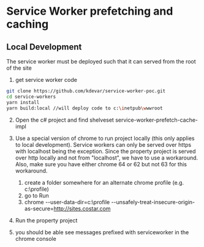 # Service Worker prefetching and caching

## Local Development

The service worker must be deployed such that it can served from the root of the site

1. get service worker code
```bash
git clone https://github.com/kdevar/service-worker-poc.git
cd service-workers
yarn install
yarn build:local //will deploy code to c:\inetpub\wwwroot
```
2. Open the c# project and find shelveset service-worker-prefetch-cache-impl
3. Use a special version of chrome to run project locally (this only applies to local development).  Service workers can only be served over https with localhost being the exception.  Since the property project is served over http locally and not from "localhost", we have to use a workaround.  Also, make sure you have either chrome 64 or 62 but not 63 for this workaround.
    1. create a folder somewhere for an alternate chrome profile (e.g. c:\profile)
    2. go to Run
    3. chrome --user-data-dir=c:\profile  --unsafely-treat-insecure-origin-as-secure=http://sites.costar.com

4. Run the property project
5. you should be able see messages prefixed with serviceworker in the chrome console
